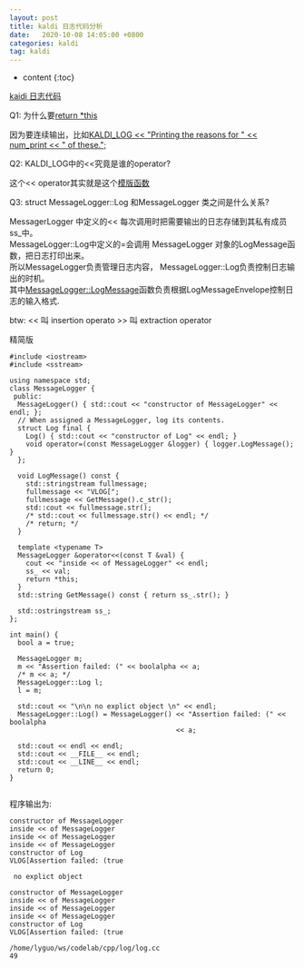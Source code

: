 ```yaml
---
layout: post
title: kaldi 日志代码分析
date:   2020-10-08 14:05:00 +0800
categories: kaldi
tag: kaldi
---
```


* content
{:toc}

[kaidi 日志代码](https://github.com/kaldi-asr/kaldi/blob/master/src/base/kaldi-error.h)

Q1: 为什么要[return *this](https://github.com/kaldi-asr/kaldi/blob/885dc04bf59a2ea1f4b6777b5ab7915c7dfc4d11/src/base/kaldi-error.h#L121)

因为要连续输出，比如[KALDI_LOG << "Printing the reasons for " << num_print << " of these.";](https://github.com/kaldi-asr/kaldi/blob/885dc04bf59a2ea1f4b6777b5ab7915c7dfc4d11/src/nnet3/nnet-computation-graph.cc#L357)

Q2: KALDI_LOG中的<<究竟是谁的operator?

这个<< operator其实就是这个[模版函数](https://github.com/kaldi-asr/kaldi/blob/885dc04bf59a2ea1f4b6777b5ab7915c7dfc4d11/src/base/kaldi-error.h#L119)

Q3: struct MessageLogger::Log 和MessageLogger 类之间是什么关系?

MessagerLogger 中定义的<< 每次调用时把需要输出的日志存储到其私有成员ss_中。  
MessageLogger::Log中定义的=会调用 MessageLogger 对象的LogMessage函数，把日志打印出来。  
所以MessageLogger负责管理日志内容， MessageLogger::Log负责控制日志输出的时机。  
其中[MessageLogger::LogMessage](https://github.com/kaldi-asr/kaldi/blob/885dc04bf59a2ea1f4b6777b5ab7915c7dfc4d11/src/base/kaldi-error.cc#L183)函数负责根据LogMessageEnvelope控制日志的输入格式.

btw: << 叫 insertion operato >> 叫 extraction operator

精简版

```
#include <iostream>
#include <sstream>

using namespace std;
class MessageLogger {
 public:
  MessageLogger() { std::cout << "constructor of MessageLogger" << endl; };
  // When assigned a MessageLogger, log its contents.
  struct Log final {
    Log() { std::cout << "constructor of Log" << endl; }
    void operator=(const MessageLogger &logger) { logger.LogMessage(); }
  };

  void LogMessage() const {
    std::stringstream fullmessage;
    fullmessage << "VLOG[";
    fullmessage << GetMessage().c_str();
    std::cout << fullmessage.str();
    /* std::cout << fullmessage.str() << endl; */
    /* return; */
  }

  template <typename T>
  MessageLogger &operator<<(const T &val) {
    cout << "inside << of MessageLogger" << endl;
    ss_ << val;
    return *this;
  }
  std::string GetMessage() const { return ss_.str(); }

  std::ostringstream ss_;
};

int main() {
  bool a = true;

  MessageLogger m;
  m << "Assertion failed: (" << boolalpha << a;
  /* m << a; */
  MessageLogger::Log l;
  l = m;

  std::cout << "\n\n no explict object \n" << endl;
  MessageLogger::Log() = MessageLogger() << "Assertion failed: (" << boolalpha
                                         << a;

  std::cout << endl << endl;
  std::cout << __FILE__ << endl;
  std::cout << __LINE__ << endl;
  return 0;
}


```
程序输出为:
``` 
constructor of MessageLogger
inside << of MessageLogger
inside << of MessageLogger
inside << of MessageLogger
constructor of Log
VLOG[Assertion failed: (true

 no explict object

constructor of MessageLogger
inside << of MessageLogger
inside << of MessageLogger
inside << of MessageLogger
constructor of Log
VLOG[Assertion failed: (true

/home/lyguo/ws/codelab/cpp/log/log.cc
49


```
